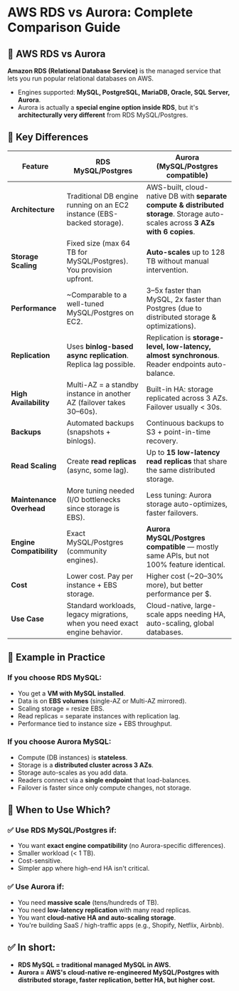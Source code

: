 # AWS RDS vs Aurora: Complete Comparison Guide

## 🔹 AWS RDS vs Aurora

**Amazon RDS (Relational Database Service)** is the managed service that lets you run popular relational databases on AWS.

* Engines supported: **MySQL, PostgreSQL, MariaDB, Oracle, SQL Server, Aurora**.
* Aurora is actually a **special engine option inside RDS**, but it's **architecturally very different** from RDS MySQL/Postgres.

## 🔹 Key Differences

| Feature | **RDS MySQL/Postgres** | **Aurora (MySQL/Postgres compatible)** |
|---------|------------------------|----------------------------------------|
| **Architecture** | Traditional DB engine running on an EC2 instance (EBS-backed storage). | AWS-built, cloud-native DB with **separate compute & distributed storage**. Storage auto-scales across **3 AZs with 6 copies**. |
| **Storage Scaling** | Fixed size (max 64 TB for MySQL/Postgres). You provision upfront. | **Auto-scales** up to 128 TB without manual intervention. |
| **Performance** | ~Comparable to a well-tuned MySQL/Postgres on EC2. | 3–5x faster than MySQL, 2x faster than Postgres (due to distributed storage & optimizations). |
| **Replication** | Uses **binlog-based async replication**. Replica lag possible. | Replication is **storage-level, low-latency, almost synchronous**. Reader endpoints auto-balance. |
| **High Availability** | Multi-AZ = a standby instance in another AZ (failover takes 30–60s). | Built-in HA: storage replicated across 3 AZs. Failover usually < 30s. |
| **Backups** | Automated backups (snapshots + binlogs). | Continuous backups to S3 + point-in-time recovery. |
| **Read Scaling** | Create **read replicas** (async, some lag). | Up to **15 low-latency read replicas** that share the same distributed storage. |
| **Maintenance Overhead** | More tuning needed (I/O bottlenecks since storage is EBS). | Less tuning: Aurora storage auto-optimizes, faster failovers. |
| **Engine Compatibility** | Exact MySQL/Postgres (community engines). | **Aurora MySQL/Postgres compatible** — mostly same APIs, but not 100% feature identical. |
| **Cost** | Lower cost. Pay per instance + EBS storage. | Higher cost (~20–30% more), but better performance per $. |
| **Use Case** | Standard workloads, legacy migrations, when you need exact engine behavior. | Cloud-native, large-scale apps needing HA, auto-scaling, global databases. |

## 🔹 Example in Practice

### If you choose **RDS MySQL**:
* You get a **VM with MySQL installed**.
* Data is on **EBS volumes** (single-AZ or Multi-AZ mirrored).
* Scaling storage = resize EBS.
* Read replicas = separate instances with replication lag.
* Performance tied to instance size + EBS throughput.

### If you choose **Aurora MySQL**:
* Compute (DB instances) is **stateless**.
* Storage is a **distributed cluster across 3 AZs**.
* Storage auto-scales as you add data.
* Readers connect via a **single endpoint** that load-balances.
* Failover is faster since only compute changes, not storage.

## 🔹 When to Use Which?

### ✅ **Use RDS MySQL/Postgres** if:
* You want **exact engine compatibility** (no Aurora-specific differences).
* Smaller workload (< 1 TB).
* Cost-sensitive.
* Simpler app where high-end HA isn't critical.

### ✅ **Use Aurora** if:
* You need **massive scale** (tens/hundreds of TB).
* You need **low-latency replication** with many read replicas.
* You want **cloud-native HA and auto-scaling storage**.
* You're building SaaS / high-traffic apps (e.g., Shopify, Netflix, Airbnb).

## ✅ **In short**:
* **RDS MySQL = traditional managed MySQL in AWS.**
* **Aurora = AWS's cloud-native re-engineered MySQL/Postgres with distributed storage, faster replication, better HA, but higher cost.**